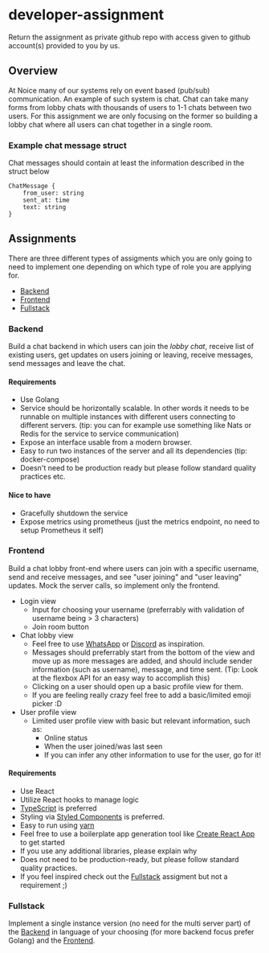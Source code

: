 # developer-assignment

Return the assignment as private github repo with access given to github account(s) provided to you by us.

## Overview

At Noice many of our systems rely on event based (pub/sub) communication. An example of such system is chat. Chat can take many forms from lobby chats with thousands of users to 1-1 chats between two users. For this assignment we are only focusing on the former so building a lobby chat where all users can chat together in a single room.

### Example chat message struct

Chat messages should contain at least the information described in the struct below

```
ChatMessage {
    from_user: string
    sent_at: time
    text: string
}
```

## Assignments

There are three different types of assigments which you are only going to need to implement one depending on which type of role you are applying for.

- [Backend](#Backend)
- [Frontend](#Frontend)
- [Fullstack](#Fullstack)

### Backend

Build a chat backend in which users can join the *lobby chat*, receive list of existing users, get updates on users joining or leaving, receive messages, send messages and leave the chat.

#### Requirements

- Use Golang
- Service should be horizontally scalable. In other words it needs to be runnable on multiple instances with different users connecting to different servers. (tip: you can for example use something like Nats or Redis for the service to service communication)
- Expose an interface usable from a modern browser.
- Easy to run two instances of the server and all its dependencies (tip: docker-compose)
- Doesn't need to be production ready but please follow standard quality practices etc.

#### Nice to have

- Gracefully shutdown the service
- Expose metrics using prometheus (just the metrics endpoint, no need to setup Prometheus it self)

### Frontend

Build a chat lobby front-end where users can join with a specific username, send and receive messages, and see "user joining" and "user leaving" updates. Mock the server calls, so implement only the frontend.

- Login view
    - Input for choosing your username (preferrably with validation of username being > 3 characters)
    - Join room button
- Chat lobby view
    - Feel free to use [WhatsApp](https://www.whatsapp.com/) or [Discord](https://discord.com/) as inspiration.
    - Messages should preferrably start from the bottom of the view and move up as more messages are added, and should include sender information (such as username), message, and time sent. (Tip: Look at the flexbox API for an easy way to accomplish this)
    - Clicking on a user should open up a basic profile view for them.
    - If you are feeling really crazy feel free to add a basic/limited emoji picker :D
- User profile view
    - Limited user profile view with basic but relevant information, such as:
        - Online status
        - When the user joined/was last seen
        - If you can infer any other information to use for the user, go for it!

#### Requirements
- Use React
- Utilize React hooks to manage logic
- [TypeScript](https://www.typescriptlang.org/) is preferred
- Styling via [Styled Components](https://styled-components.com/) is preferred.
- Easy to run using [yarn](https://yarnpkg.com/)
- Feel free to use a boilerplate app generation tool like [Create React App](https://github.com/facebook/create-react-app) to get started
- If you use any additional libraries, please explain why
- Does not need to be production-ready, but please follow standard quality practices.
- If you feel inspired check out the [Fullstack](#Fullstack) assigment but not a requirement ;)

### Fullstack

Implement a single instance version (no need for the multi server part) of the [Backend](#Backend) in language of your choosing (for more backend focus prefer Golang) and the [Frontend](#Frontend).
